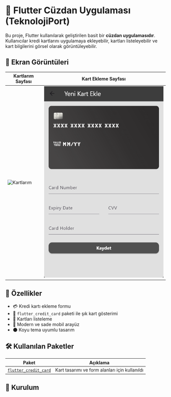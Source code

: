 # 🏦 Flutter Cüzdan Uygulaması (TeknolojiPort)

Bu proje, Flutter kullanılarak geliştirilen basit bir **cüzdan uygulamasıdır**. Kullanıcılar kredi kartlarını uygulamaya ekleyebilir, kartları listeleyebilir ve kart bilgilerini görsel olarak görüntüleyebilir.

## 📸 Ekran Görüntüleri

| Kartlarım Sayfası | Kart Ekleme Sayfası |
|-------------------|---------------------|
| ![Kartlarım](kartlarim.png) | ![Yeni Kart Ekle](yenikart.png) |



## 🚀 Özellikler

- 💳 Kredi kartı ekleme formu
- 🎴 `flutter_credit_card` paketi ile şık kart gösterimi
- 🧾 Kartları listeleme
- 📱 Modern ve sade mobil arayüz
- 🌑 Koyu tema uyumlu tasarım

## 🛠️ Kullanılan Paketler

| Paket | Açıklama |
|-------|----------|
| [`flutter_credit_card`](https://pub.dev/packages/flutter_credit_card) | Kart tasarımı ve form alanları için kullanıldı |

## 🔧 Kurulum

